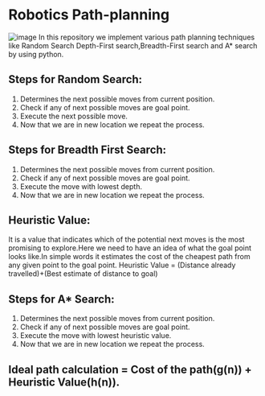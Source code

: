 # Robotics Path-planning
![image](https://user-images.githubusercontent.com/47591132/111786686-bebea780-88c6-11eb-9b44-429e3608e177.png)
In this repository we implement various path planning techniques like Random Search Depth-First search,Breadth-First search and A* search by using python.

## Steps for Random Search:
1. Determines the next possible moves from current position.
2. Check if any of next possible moves are goal point.
3. Execute the next possible move.
4. Now that we are in new location we repeat the process.

## Steps for Breadth First Search:
1. Determines the next possible moves from current position.
2. Check if any of next possible moves are goal point.
3. Execute the move with lowest depth.
4. Now that we are in new location we repeat the process.

## Heuristic Value:
It is a value that indicates which of the potential next moves is the most promising to explore.Here we need to have an idea of what the goal point looks like.In simple words it estimates the cost of the cheapest path from any given point to the goal point.
Heuristic Value = (Distance already travelled)+(Best estimate of distance to goal)

## Steps for A* Search:
1. Determines the next possible moves from current position.
2. Check if any of next possible moves are goal point.
3. Execute the move with lowest heuristic value.
4. Now that we are in new location we repeat the process.

## Ideal path calculation = Cost of the path(g(n)) + Heuristic Value(h(n)).
